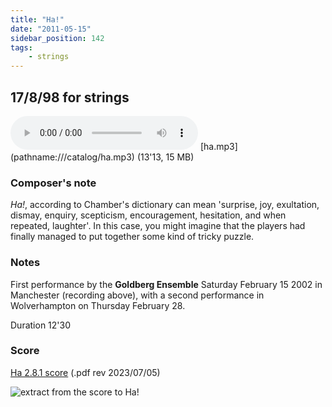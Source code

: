 ```yaml
---
title: "Ha!"
date: "2011-05-15"
sidebar_position: 142
tags:
    - strings
---
```


## 17/8/98 for strings

<audio controls>
  <source src="/catalog/ha.mp3"/>
</audio>
[ha.mp3](pathname:///catalog/ha.mp3) (13'13, 15 MB)


### Composer's note

_Ha!_, according to Chamber's dictionary can mean 'surprise, joy, exultation, dismay, enquiry, scepticism, encouragement, hesitation, and when repeated, laughter'. In this case, you might imagine that the players had finally managed to put together some kind of tricky puzzle.

### Notes

First performance by the **Goldberg Ensemble** Saturday February 15 2002 in Manchester (recording above), with a second performance in Wolverhampton on Thursday February 28.

Duration 12'30

### Score

[Ha 2.8.1 score](pathname:///catalog/ha-2.8.1-score.pdf "Ha 2.8.1 score") (.pdf rev 2023/07/05)

![extract from the score to Ha!](/img/ha.png "Ha!")